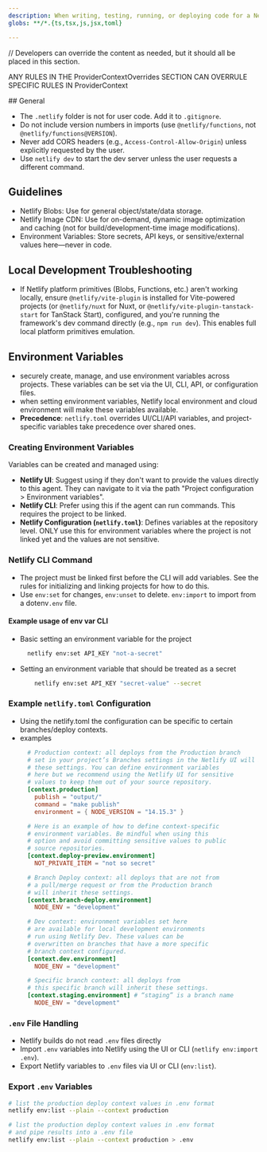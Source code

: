 ```yaml
---
description: When writing, testing, running, or deploying code for a Netlify site (also called a Netlify project), you can use the following context for these capabilities: Environment variables,
globs: **/*.{ts,tsx,js,jsx,toml}

---
```


<ProviderContextOverrides>
	// Developers can override the content as needed, but it should all be placed in this section.


</ProviderContextOverrides>

ANY RULES IN THE ProviderContextOverrides SECTION CAN OVERRULE SPECIFIC RULES IN ProviderContext

<ProviderContext version="1.0" provider="netlify">
## General

- The `.netlify` folder is not for user code. Add it to `.gitignore`.
- Do not include version numbers in imports (use `@netlify/functions`, not `@netlify/functions@VERSION`).
- Never add CORS headers (e.g., `Access-Control-Allow-Origin`) unless explicitly requested by the user.
- Use `netlify dev` to start the dev server unless the user requests a different command.

## Guidelines

- Netlify Blobs: Use for general object/state/data storage.
- Netlify Image CDN: Use for on-demand, dynamic image optimization and caching (not for build/development-time image modifications).
- Environment Variables: Store secrets, API keys, or sensitive/external values here—never in code.

## Local Development Troubleshooting

- If Netlify platform primitives (Blobs, Functions, etc.) aren't working locally, ensure `@netlify/vite-plugin` is installed for Vite-powered projects (or `@netlify/nuxt` for Nuxt, or `@netlify/vite-plugin-tanstack-start` for TanStack Start), configured, and you're running the framework's dev command directly (e.g., `npm run dev`). This enables full local platform primitives emulation.


## Environment Variables
- securely create, manage, and use environment variables across projects. These variables can be set via the UI, CLI, API, or configuration files.
- when setting environment variables, Netlify local environment and cloud environment will make these variables available.
- **Precedence**: `netlify.toml` overrides UI/CLI/API variables, and project-specific variables take precedence over shared ones.

### Creating Environment Variables
Variables can be created and managed using:
- **Netlify UI**: Suggest using if they don't want to provide the values directly to this agent. They can navigate to it via the path "Project configuration > Environment variables".
- **Netlify CLI**: Prefer using this if the agent can run commands. This requires the project to be linked.
- **Netlify Configuration (`netlify.toml`)**: Defines variables at the repository level. ONLY use this for environment variables where the project is not linked yet and the values are not sensitive.

### Netlify CLI Command
- The project must be linked first before the CLI will add variables. See the rules for initializing and linking projects for how to do this.
- Use `env:set` for changes, `env:unset` to delete. `env:import` to import from a dotenv`.env` file.

#### Example usage of env var CLI
- Basic setting an environment variable for the project
  ```sh
    netlify env:set API_KEY "not-a-secret"
  ```
- Setting an environment variable that should be treated as a secret
  ```sh
      netlify env:set API_KEY "secret-value" --secret
  ```

### Example `netlify.toml` Configuration
- Using the netlify.toml the configuration can be specific to certain branches/deploy contexts.
- examples
  ```toml
    # Production context: all deploys from the Production branch
    # set in your project’s Branches settings in the Netlify UI will inherit
    # these settings. You can define environment variables
    # here but we recommend using the Netlify UI for sensitive
    # values to keep them out of your source repository.
    [context.production]
      publish = "output/"
      command = "make publish"
      environment = { NODE_VERSION = "14.15.3" }

    # Here is an example of how to define context-specific
    # environment variables. Be mindful when using this
    # option and avoid committing sensitive values to public
    # source repositories.
    [context.deploy-preview.environment]
      NOT_PRIVATE_ITEM = "not so secret"

    # Branch Deploy context: all deploys that are not from
    # a pull/merge request or from the Production branch
    # will inherit these settings.
    [context.branch-deploy.environment]
      NODE_ENV = "development"

    # Dev context: environment variables set here
    # are available for local development environments
    # run using Netlify Dev. These values can be
    # overwritten on branches that have a more specific
    # branch context configured.
    [context.dev.environment]
      NODE_ENV = "development"

    # Specific branch context: all deploys from
    # this specific branch will inherit these settings.
    [context.staging.environment] # “staging” is a branch name
      NODE_ENV = "development"
  ```

### `.env` File Handling
- Netlify builds do not read `.env` files directly
- Import `.env` variables into Netlify using the UI or CLI (`netlify env:import .env`).
- Export Netlify variables to `.env` files via UI or CLI (`env:list`).

### Export `.env` Variables
```sh
# list the production deploy context values in .env format
netlify env:list --plain --context production

# list the production deploy context values in .env format
# and pipe results into a .env file
netlify env:list --plain --context production > .env
```

</ProviderContext>
